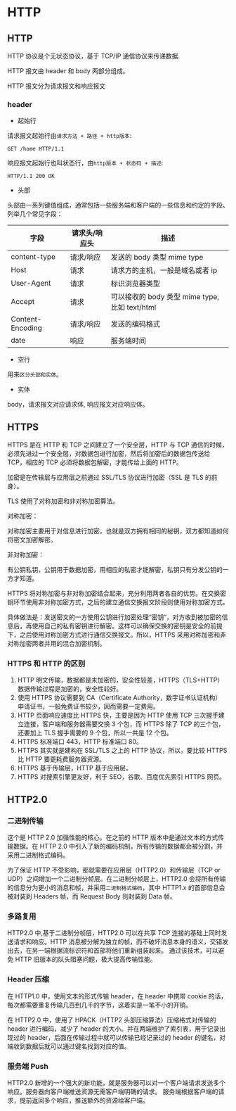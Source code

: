 # HTTP

## HTTP

HTTP 协议是个无状态协议，基于 TCP/IP 通信协议来传递数据.

HTTP 报文由 header 和 body 两部分组成。

HTTP 报文分为请求报文和响应报文

### header

- 起始行

请求报文起始行由`请求方法 + 路径 + http版本`:

```
GET /home HTTP/1.1
```

响应报文起始行也叫状态行，由`http版本 + 状态码 + 描述`:

```
HTTP/1.1 200 OK
```

- 头部

头部由一系列键值组成，通常包括一些服务端和客户端的一些信息和约定的字段。列举几个常见字段：

| 字段             | 请求头/响应头 | 描述                                          |
| ---------------- | ------------- | --------------------------------------------- |
| content-type     | 请求/响应     | 发送的 body 类型 mime type                    |
| Host             | 请求          | 请求方的主机，一般是域名或者 ip               |
| User-Agent       | 请求          | 标识浏览器类型                                |
| Accept           | 请求          | 可以接收的 body 类型 mime type,比如 text/html |
| Content-Encoding | 请求/响应     | 发送的编码格式                                |
| date             | 响应          | 服务端时间                                    |

- 空行

用来`区分头部和实体`。

- 实体

body，请求报文对应请求体, 响应报文对应响应体。

## HTTPS

HTTPS 是在 HTTP 和 TCP 之间建立了一个安全层，HTTP 与 TCP 通信的时候，必须先进过一个安全层，对数据包进行加密，然后将加密后的数据包传送给 TCP，相应的 TCP 必须将数据包解密，才能传给上面的 HTTP。

加密是在传输层与应用层之前通过 SSL/TLS 协议进行加密（SSL 是 TLS 的前身）。

TLS 使用了对称加密和非对称加密算法。

对称加密：

对称加密主要用于对信息进行加密，也就是双方拥有相同的秘钥，双方都知道如何将密文加密解密。

非对称加密：

有公钥私钥，公钥用于数据加密，用相应的私密才能解密，私钥只有分发公钥的一方才知道。

HTTPS 将对称加密与非对称加密结合起来，充分利用两者各自的优势。在交换密钥环节使用非对称加密方式，之后的建立通信交换报文阶段则使用对称加密方式。

具体做法是：发送密文的一方使用公钥进行加密处理“密钥”，对方收到被加密的信息后，再使用自己的私有密钥进行解密。这样可以确保交换的密钥是安全的前提下，之后使用对称加密方式进行通信交换报文。所以，HTTPS 采用对称加密和非对称加密两者并用的混合加密机制。

### HTTPS 和 HTTP 的区别

1. HTTP 明文传输，数据都是未加密的，安全性较差，HTTPS（TLS+HTTP） 数据传输过程是加密的，安全性较好。
2. 使用 HTTPS 协议需要到 CA（Certificate Authority，数字证书认证机构） 申请证书，一般免费证书较少，因而需要一定费用。
3. HTTP 页面响应速度比 HTTPS 快，主要是因为 HTTP 使用 TCP 三次握手建立连接，客户端和服务器需要交换 3 个包，而 HTTPS 除了 TCP 的三个包，还要加上 TLS 握手需要的 9 个包，所以一共是 12 个包。
4. HTTPS 标准端口 443，HTTP 标准端口 80。
5. HTTPS 其实就是建构在 SSL/TLS 之上的 HTTP 协议，所以，要比较 HTTPS 比 HTTP 要更耗费服务器资源。
6. HTTPS 基于传输层，HTTP 基于应用层。
7. HTTPS 对搜索引擎更友好，利于 SEO，谷歌、百度优先索引 HTTPS 网页。

## HTTP2.0

### 二进制传输

这个是 HTTP 2.0 加强性能的核心。在之前的 HTTP 版本中是通过文本的方式传输数据。在 HTTP 2.0 中引入了新的编码机制，所有传输的数据都会被分割，并采用二进制格式编码。

为了保证 HTTP 不受影响，那就需要在应用层（HTTP2.0）和传输层（TCP or UDP）之间增加一个二进制分帧层。在二进制分帧层上，HTTP2.0 会将所有传输的信息分为更小的消息和帧，并采用`二进制格式编码`，其中 HTTP1.x 的首部信息会被封装到 Headers 帧，而 Request Body 则封装到 Data 帧。

### 多路复用

HTTP2.0 中,基于二进制分帧层，HTTP2.0 可以在共享 TCP 连接的基础上同时发送请求和响应。HTTP 消息被分解为独立的帧，而不破坏消息本身的语义，交错发出去，在另一端根据流标识符和首部将他们重新组装起来。 通过该技术，可以避免 HTTP 旧版本的队头阻塞问题，极大提高传输性能。

### Header 压缩

在 HTTP1.0 中，使用文本的形式传输 header，在 header 中携带 cookie 的话，每次都需要重复传输几百到几千的字节，这着实是一笔不小的开销。

在 HTTP2.0 中，使用了 HPACK（HTTP2 头部压缩算法）压缩格式对传输的 header 进行编码，减少了 header 的大小。并在两端维护了索引表，用于记录出现过的 header，后面在传输过程中就可以传输已经记录过的 header 的键名，对端收到数据后就可以通过键名找到对应的值。

### 服务端 Push

HTTP2.0 新增的一个强大的新功能，就是服务器可以对一个客户端请求发送多个响应。服务器向客户端推送资源无需客户端明确的请求。
服务端根据客户端的请求，提前返回多个响应，推送额外的资源给客户端。
